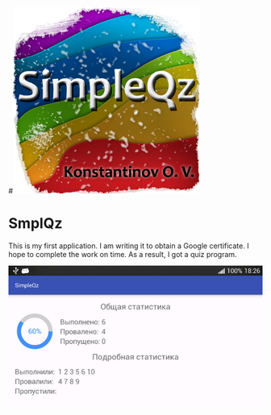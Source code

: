#![promo](media/promo.png)

# SmplQz
This is my first application. I am writing it to obtain a Google certificate. I hope to complete the work on time.
As a result, I got a quiz program.

![stats](media/stats_hor.png "Статистика викторины")
